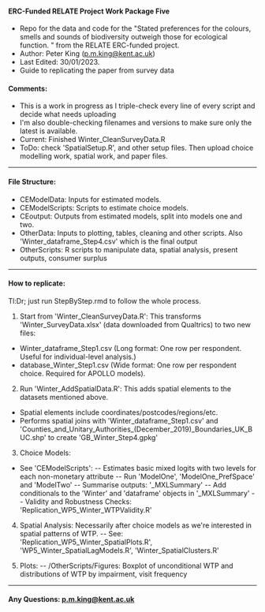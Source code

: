 #### ERC-Funded RELATE Project Work Package Five ####
- Repo for the data and code for the "Stated preferences for the colours, smells and sounds of biodiversity outweigh those for ecological function. " from the RELATE ERC-funded project.
- Author: Peter King (p.m.king@kent.ac.uk)
- Last Edited: 30/01/2023.
- Guide to replicating the paper from survey data


####  Comments: 


- This is a work in progress as I triple-check every line of every script and decide what needs uploading
- I'm also double-checking filenames and versions to make sure only the latest is available.
- Current: Finished Winter_CleanSurveyData.R
- ToDo: check 'SpatialSetup.R', and other setup files. Then upload choice modelling work, spatial work, and paper files.

------------------------------
#### File Structure: 

- CEModelData: Inputs for estimated models.
- CEModelScripts: Scripts to estimate choice models.
- CEoutput: Outputs from estimated models, split into models one and two.
- OtherData: Inputs to plotting, tables, cleaning and other scripts. Also 'Winter_dataframe_Step4.csv' which is the final output
- OtherScripts: R scripts to manipulate data, spatial analysis, present outputs, consumer surplus


------------------------------
#### How to replicate:

Tl:Dr; just run StepByStep.rmd to follow the whole process.

1) Start from 'Winter_CleanSurveyData.R': This transforms 'Winter_SurveyData.xlsx' (data downloaded from Qualtrics) to two new files:
- Winter_dataframe_Step1.csv (Long format: One row per respondent. Useful for individual-level analysis.)
- database_Winter_Step1.csv (Wide format: One row per respondent choice. Required for APOLLO models).


2) Run 'Winter_AddSpatialData.R': This adds spatial elements to the datasets mentioned above.
- Spatial elements include coordinates/postcodes/regions/etc.
- Performs spatial joins with 'Winter_dataframe_Step1.csv' and 'Counties_and_Unitary_Authorities_(December_2019)_Boundaries_UK_BUC.shp' to create
'GB_Winter_Step4.gpkg'


3) Choice Models:
- See 'CEModelScripts': 
-- Estimates basic mixed logits with two levels for each non-monetary attribute
-- Run 'ModelOne', 'ModelOne_PrefSpace' and 'ModelTwo' 
-- Summarise outputs: '_MXLSummary'
-- Add conditionals to the 'Winter' and 'dataframe' objects in '_MXLSummary' 
-- Validity and Robustness Checks: 'Replication_WP5_Winter_WTPValidity.R'


4) Spatial Analysis: Necessarily after choice models as we're interested in spatial patterns of WTP.
-- See: 'Replication_WP5_Winter_SpatialPlots.R', 'WP5_Winter_SpatialLagModels.R', 'Winter_SpatialClusters.R'

5) Plots:
-- /OtherScripts/Figures: Boxplot of unconditional WTP and distributions of WTP by impairment, visit frequency

------------------------------
#### Any Questions: p.m.king@kent.ac.uk 
